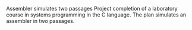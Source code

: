 Assembler simulates two passages
Project completion of a laboratory course in systems programming in the C language.
The plan simulates an assembler in two passages.
